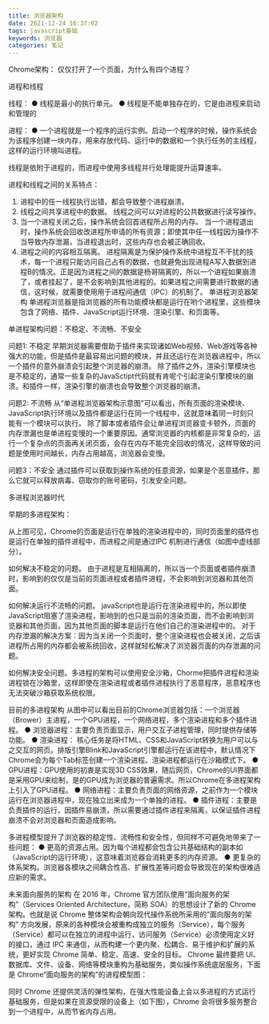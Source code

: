 ```yaml
---
title: 浏览器架构
date: 2021-12-24 16:37:02
tags: javascript基础
keywords: 浏览器
categories: 笔记
---
```

Chrome架构： 仅仅打开了一个页面，为什么有四个进程？

进程和线程

线程：
●  线程是最小的执行单元。
●  线程是不能单独存在的，它是由进程来启动和管理的

进程：
● 一个进程就是一个程序的运行实例。启动一个程序的时候，操作系统会为该程序创建一块内存，用来存放代码、运行中的数据和一个执行任务的主线程，这样的运行环境叫进程。

线程是依附于进程的，而进程中使用多线程并行处理能提升运算速率。

进程和线程之间的关系特点：
1.  进程中的任一线程执行出错，都会导致整个进程崩溃。
2.  线程之间共享进程中的数据。
    线程之间可以对进程的公共数据进行读写操作。
3.  当一个进程关闭之后，操作系统会回首进程所占用的内存。
    当一个进程退出时，操作系统会回收改进程所申请的所有资源；即使其中任一线程因为操作不当导致内存泄漏，当进程退出时，这些内存也会被正确回收。
4.  进程之间的内容相互隔离。
    进程隔离是为保护操作系统中进程互不干扰的技术，每一个进程只能访问自己占有的数据，也就避免出现进程A写入数据到进程B的情况。正是因为进程之间的数据是杨哥隔离的，所以一个进程如果崩溃了，或者挂起了，是不会影响到其他进程的。如果进程之间需要进行数据的通信，这时候，就需要使用用于进程间通信（IPC）的机制了。
    单进程浏览器架构
    单进程浏览器是指浏览器的所有功能模块都是运行在哟个进程里，这些模块包含了网络、插件、JavaScript运行环境、渲染引擎、和页面等。

单进程架构问题：不稳定、不流畅、不安全

问题1: 不稳定
早期浏览器需要借助于插件来实现诸如Web视频、Web游戏等各种强大的功能，但是插件是最容易出问题的模块，并且还运行在浏览器进程中，所以一个插件的意外崩溃会引起整个浏览器的崩溃。
除了插件之外，渲染引擎模块也是不稳定的，通常一些复杂的JavaSctipt代码就有肯呢个引起渲染引擎模块的崩溃。和插件一样，渲染引擎的崩溃也会导致整个浏览器的崩溃。

问题2: 不流畅
从“单进程浏览器架构示意图”可以看出，所有页面的渲染模块、JavaScript执行环境以及插件都是运行在同一个线程中，这就意味着同一时刻只能有一个模块可以执行。
除了脚本或者插件会让单进程浏览器变卡顿外，页面的内存泄漏也是单进程变慢的一个重要原因。通常浏览器的内核都是非常复杂的，运行一个复杂点的页面再关闭页面，会存在内存不能完全回收的情况，这样导致的问题是使用时间越长，内存占用越高，浏览器会变慢。

问题3：不安全
通过插件可以获取到操作系统的任意资源，如果是个恶意插件，那么它就可以释放病毒、窃取你的账号密码，引发安全问题。

多进程浏览器时代

早期的多进程架构：

从上图可见，Chrome的页面是运行在单独的渲染进程中的，同时页面里的插件也是运行在单独的插件进程中，而进程之间是通过IPC 机制进行通信（如图中虚线部分）。

如何解决不稳定的问题。 由于进程是互相隔离的，所以当一个页面或者插件崩溃时，影响到的仅仅是当前的页面进程或者插件进程，不会影响到浏览器和其他页面。

如何解决运行不流畅的问题。 javaScript也是运行在渲染进程中的，所以即使JavaScript阻塞了渲染进程，影响到的也只是当前的渲染页面，而不会影响到浏览器和其他页面，因为其他页面的脚本是运行在他们自己的渲染进程中的。
对于内存泄漏的解决方案：因为当关闭一个页面时，整个渲染进程也会被关闭，之后该进程所占用的内存都会被系统回收，这样就轻松解决了浏览器页面的内存泄漏的问题。

如何解决安全问题。多进程的架构可以使用安全沙箱，Chorme把插件进程和渲染进程锁在沙箱里，这样即使在渲染进程或者插件进程执行了恶意程序，恶意程序也无法突破沙箱获取系统权限。

目前的多进程架构
从图中可以看出目前的Chrome浏览器包括：一个浏览器（Brower）主进程，一个GPU进程，一个网络进程，多个渲染进程和多个插件进程。
● 浏览器进程：主要负责页面显示，用户交互子进程管理，同时提供存储等功能。
● 渲染进程： 核心任务是将HTML、CSS和JavaScript转换为用户可以与之交互的网页。排版引擎Blink和JavaScript引擎都运行在该进程中，默认情况下Chrome会为每个Tab标签创建一个渲染进程。渲染进程都运行在沙箱模式下。
● GPU进程：GPU使用的初衷是实现3D CSS效果，随后网页，Chrome的UI界面都是采用GPU来绘制，是的GPU成为浏览器的普遍需求。所以Chrome在多进程架构上引入了GPU进程。
● 网络进程：主要负责页面的网络资源，之前作为一个模块运行在浏览器进程中，现在独立出来成为一个单独的进程。
● 插件进程：主要是负责插件的运行，因插件易崩溃，所以需要通过插件进程来隔离，以保证插件进程崩溃不会对浏览器和页面造成影响。

多进程模型提升了浏览器的稳定性、流畅性和安全性，但同样不可避免地带来了一些问题：
● 更高的资源占用。因为每个进程都会包含公共基础结构的副本如（JavaScript的运行环境），这意味着浏览器会消耗更多的内存资源。
● 更复杂的体系架构。浏览器各模块之间耦合性高、扩展性差等问题会导致现在的架构很难适应新的需求。

未来面向服务的架构
在 2016 年，Chrome 官方团队使用“面向服务的架构”（Services Oriented Architecture，简称 SOA）的思想设计了新的 Chrome 架构。也就是说 Chrome 整体架构会朝向现代操作系统所采用的“面向服务的架构” 方向发展，原来的各种模块会被重构成独立的服务（Service），每个服务（Service）都可以在独立的进程中运行，访问服务（Service）必须使用定义好的接口，通过 IPC 来通信，从而构建一个更内聚、松耦合、易于维护和扩展的系统，更好实现 Chrome 简单、稳定、高速、安全的目标。
Chrome 最终要把 UI、数据库、文件、设备、网络等模块重构为基础服务，类似操作系统底层服务，下面是 Chrome“面向服务的架构”的进程模型图：

同时 Chrome 还提供灵活的弹性架构，在强大性能设备上会以多进程的方式运行基础服务，但是如果在资源受限的设备上（如下图），Chrome 会将很多服务整合到一个进程中，从而节省内存占用。
